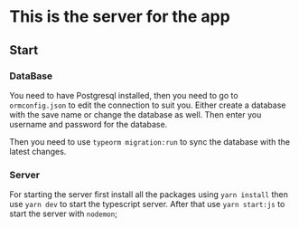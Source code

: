 # This is the server for the app

## Start

### DataBase

You need to have Postgresql installed, then you need to go to `ormconfig.json` to edit the connection to suit you. Either create a database with the save name or change the database as well. Then enter you username and password for the database.

Then you need to use `typeorm migration:run` to sync the database with the latest changes.

### Server

For starting the server first install all the packages using `yarn install` then use `yarn dev` to start the typescript server. After that use `yarn start:js` to start the server with `nodemon`;

